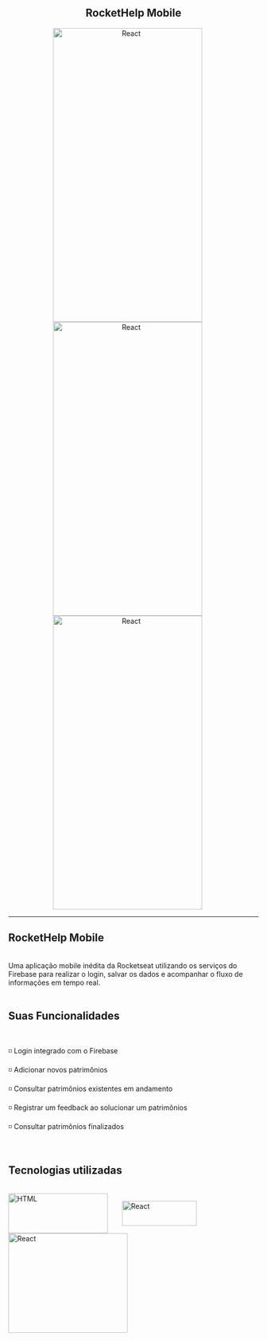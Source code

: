 

<h2 align="center">RocketHelp Mobile</h2>
<div align="center">
 <img align="center" alt="React" height="590" width="300" src="https://user-images.githubusercontent.com/64162307/198307264-80f568f8-a149-42b2-b1a4-200988df5a59.png" style="margin-right: 25px"/> 
 <img align="center" alt="React" height="590" width="300" src="https://user-images.githubusercontent.com/64162307/198307272-7a0a0337-fa85-4b2a-bd33-c2532e56e863.png" style="margin-right: 25px"/> 
 <img align="center" alt="React" height="590" width="300" src="https://user-images.githubusercontent.com/64162307/198307278-a8b90522-6fb6-493a-a05f-feed4ce45416.png" style="margin-right: 25px"/> 

</div>

<hr>

## RocketHelp Mobile
<br>
Uma aplicação mobile inédita da Rocketseat utilizando os serviços do Firebase para realizar o login, salvar os dados e acompanhar o fluxo de informações em tempo real. 
<br>
<br>

## Suas Funcionalidades
<br>
<p>
◽ Login integrado com o Firebase
</p>
<p>
◽ Adicionar novos patrimônios
</p>
<p>
◽ Consultar patrimônios existentes em andamento
</p>
<p>
◽ Registrar um feedback ao solucionar um patrimônios 
</p>
<p>
◽ Consultar patrimônios finalizados
</p>

<br>

## Tecnologias utilizadas
<br>
<!-- HTML -->
<!-- REACT NATIVE -->
<div>
<img align="center"  alt="HTML" width="200" height="80" src="https://braze-marketing-assets.s3.amazonaws.com/images/partner_logos/react-native.png" style="margin-right: 25px"/>
<img align="center" alt="React" height="50" width="150" src="https://www.etatvasoft.com/blog/wp-content/uploads/2020/10/Firebase.png" style="margin-right: 45px"/> 

<!-- CSS -->
<img align="center" alt="React" height="200" width="240" src="https://nativebase.io/img/nativebase-logo-dark.svg" style="margin-right: 25px"/> 
 </div>
<br>
<br>
